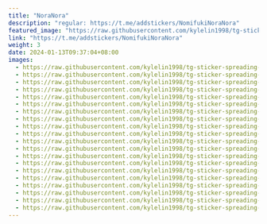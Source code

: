 ```yaml
---
title: "NoraNora"
description: "regular: https://t.me/addstickers/NomifukiNoraNora"
featured_image: "https://raw.githubusercontent.com/kylelin1998/tg-sticker-spreading-worldwide-images/main/img/e4c02408-32ae-4554-aac5-d2ea2486b33c.jpg"
link: "https://t.me/addstickers/NomifukiNoraNora"
weight: 3
date: 2024-01-13T09:37:04+08:00
images:
  - https://raw.githubusercontent.com/kylelin1998/tg-sticker-spreading-worldwide-images/main/img/e4c02408-32ae-4554-aac5-d2ea2486b33c.jpg
  - https://raw.githubusercontent.com/kylelin1998/tg-sticker-spreading-worldwide-images/main/img/c8822461-f761-4734-8307-533b9a2685b8.jpg
  - https://raw.githubusercontent.com/kylelin1998/tg-sticker-spreading-worldwide-images/main/img/2263f98f-b7f4-42e4-bb82-7c81b1f7631b.jpg
  - https://raw.githubusercontent.com/kylelin1998/tg-sticker-spreading-worldwide-images/main/img/a197e54b-113c-47f8-aa25-1e2e8dde8c85.jpg
  - https://raw.githubusercontent.com/kylelin1998/tg-sticker-spreading-worldwide-images/main/img/70ff4385-b779-4091-a030-b30498493178.jpg
  - https://raw.githubusercontent.com/kylelin1998/tg-sticker-spreading-worldwide-images/main/img/78eb189e-3c99-4dd7-820f-04d83ae6a12f.jpg
  - https://raw.githubusercontent.com/kylelin1998/tg-sticker-spreading-worldwide-images/main/img/c1dcb615-d81c-4673-88fc-3028a07d64ee.jpg
  - https://raw.githubusercontent.com/kylelin1998/tg-sticker-spreading-worldwide-images/main/img/72c78e40-8b0c-443c-b3c0-fe700cfe5c04.jpg
  - https://raw.githubusercontent.com/kylelin1998/tg-sticker-spreading-worldwide-images/main/img/c581ad48-750d-451f-9e69-fbfdb1c2b10b.jpg
  - https://raw.githubusercontent.com/kylelin1998/tg-sticker-spreading-worldwide-images/main/img/dbc393b5-d851-4a4f-a1b9-9a51db579039.jpg
  - https://raw.githubusercontent.com/kylelin1998/tg-sticker-spreading-worldwide-images/main/img/3b33133d-2fd8-4e12-90d6-0d31273c265f.jpg
  - https://raw.githubusercontent.com/kylelin1998/tg-sticker-spreading-worldwide-images/main/img/4db4a9f1-a8ec-4bd6-b55b-a9b41b87417c.jpg
  - https://raw.githubusercontent.com/kylelin1998/tg-sticker-spreading-worldwide-images/main/img/b2356082-90dc-4c8a-b8e1-ce8fd03f5842.jpg
  - https://raw.githubusercontent.com/kylelin1998/tg-sticker-spreading-worldwide-images/main/img/d05efb32-3983-4736-a119-0ede63a4f455.jpg
  - https://raw.githubusercontent.com/kylelin1998/tg-sticker-spreading-worldwide-images/main/img/40befd3d-435c-4ac4-8ac1-a2f4dd449b17.jpg
  - https://raw.githubusercontent.com/kylelin1998/tg-sticker-spreading-worldwide-images/main/img/f289179c-18ad-4ed3-a1c5-51466e4e657d.jpg
  - https://raw.githubusercontent.com/kylelin1998/tg-sticker-spreading-worldwide-images/main/img/ba1b596a-13d5-40d1-8d37-9db54de5127d.jpg
  - https://raw.githubusercontent.com/kylelin1998/tg-sticker-spreading-worldwide-images/main/img/bc8a4947-0ce5-4db7-bbfc-a241f1ad4b7b.jpg
  - https://raw.githubusercontent.com/kylelin1998/tg-sticker-spreading-worldwide-images/main/img/b44da566-14c8-4347-9015-dce971809d08.jpg
  - https://raw.githubusercontent.com/kylelin1998/tg-sticker-spreading-worldwide-images/main/img/2c6c80ae-c54a-4282-8d16-8964cfd38a34.jpg
---
```

